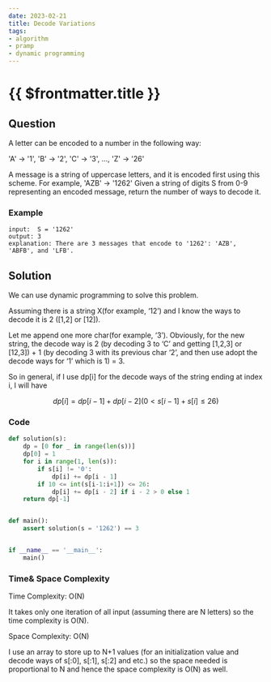 ```yaml
---
date: 2023-02-21
title: Decode Variations
tags:
- algorithm
- pramp 
- dynamic programming
---
```

# {{ $frontmatter.title }}

## Question

A letter can be encoded to a number in the following way:

'A' -> '1', 'B' -> '2', 'C' -> '3', ..., 'Z' -> '26'

A message is a string of uppercase letters, and it is encoded first using this scheme. For example, 'AZB' -> '1262'
Given a string of digits S from 0-9 representing an encoded message, return the number of ways to decode it.


### Example
```
input:  S = '1262'
output: 3
explanation: There are 3 messages that encode to '1262': 'AZB', 'ABFB', and 'LFB'.

```

## Solution 

We can use dynamic programming to solve this problem.

Assuming there is a string X(for example, ‘12’) and I know the ways to decode it is 2 ([1,2] or [12]). 

Let me append one more char(for example, ‘3’). Obviously, for the new string, the decode way is 2 (by decoding 3 to ‘C’ and getting [1,2,3] or [12,3]) + 1 (by decoding 3 with its previous char ‘2’, and then use adopt the decode ways for ‘1’ which is 1) = 3. 

So in general, if I use dp[i] for the decode ways of the string ending at index i, I will have

$$ dp[i] = dp[i-1] + dp[i-2] (0 < s[i-1] + s[i] ≤ 26) $$




### Code
```python
def solution(s):
    dp = [0 for _ in range(len(s))]
    dp[0] = 1
    for i in range(1, len(s)):
        if s[i] != '0':
            dp[i] += dp[i - 1]
        if 10 <= int(s[i-1:i+1]) <= 26:
            dp[i] += dp[i - 2] if i - 2 > 0 else 1
    return dp[-1]


def main():
    assert solution(s = '1262') == 3


if __name__ == '__main__':
    main()
```

### Time& Space Complexity

Time Complexity: O(N)

It takes only one iteration of all input (assuming there are N letters) so the time complexity is O(N).


Space Complexity: O(N)

I use an array to store up to N+1 values (for an initialization value and decode ways of s[:0], s[:1], s[:2] and etc.) so the space needed is proportional to N and hence the space complexity is O(N) as well.












